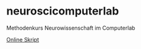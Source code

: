 # neuroscicomputerlab
Methodenkurs Neurowissenschaft im Computerlab

[Online Skript](https://kogpsy.github.io/neuroscicomplabFS22/)
